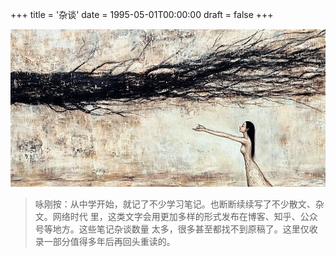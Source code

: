 +++
title = '杂谈'
date = 1995-05-01T00:00:00
draft = false
+++

![咏刚的文章](./notes.jpg#center)

> 咏刚按：从中学开始，就记了不少学习笔记。也断断续续写了不少散文、杂文。网络时代
> 里，这类文字会用更加多样的形式发布在博客、知乎、公众号等地方。这些笔记杂谈数量
> 太多，很多甚至都找不到原稿了。这里仅收录一部分值得多年后再回头重读的。
